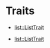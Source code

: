 # Traits

- [list::ListTrait](./alexandria_storage-list-ListTrait.md)

- [list::ListTrait](./alexandria_storage-list-ListTrait.md)


